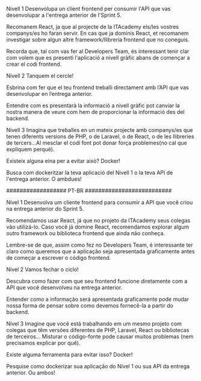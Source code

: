 Nivell 1
Desenvolupa un client frontend per consumir l'API que vas desenvolupar a l'entrega anterior de l'Sprint 5.

Recomanem React, ja que al projecte de la ITAcademy els/les vostres companys/es ho faran servir. En cas que ja dominis React, et recomanem investigar sobre algun altre framework/llibreria frontend que no coneguis.

Recorda que, tal com vas fer al Developers Team, és interessant tenir clar com volem que es presenti l'aplicació a nivell gràfic abans de començar a crear el codi frontend.

Nivell 2
Tanquem el cercle!

Esbrina com fer que el teu frontend treballi directament amb l’API que vas desenvolupar en l’entrega anterior.

Entendre com es presentarà la informació a nivell gràfic pot canviar la nostra manera de veure com hem de proporcionar la informació des del backend.

Nivell 3
Imagina que treballes en un mateix projecte amb companys/es que tenen diferents versions de PHP, o de Laravel, o de React, o de les llibreries de tercers...Al mesclar el codi font pot donar força problemes(no cal que expliquem perquè).

Existeix alguna eina per a evitar això? Docker!

Busca com dockeritzar la teva aplicació del Nivell 1 o la teva API de l'entrega anterior. O ambdues!


################## PT-BR ##########################

Nível 1
Desenvolva um cliente frontend para consumir a API que você criou na entrega anterior do Sprint 5.

Recomendamos usar React, já que no projeto da ITAcademy seus colegas vão utilizá-lo. Caso você já domine React, recomendamos explorar algum outro framework ou biblioteca frontend que ainda não conheça.

Lembre-se de que, assim como fez no Developers Team, é interessante ter claro como queremos que a aplicação seja apresentada graficamente antes de começar a escrever o código frontend.

Nível 2
Vamos fechar o ciclo!

Descubra como fazer com que seu frontend funcione diretamente com a API que você desenvolveu na entrega anterior.

Entender como a informação será apresentada graficamente pode mudar nossa forma de pensar sobre como devemos fornecê-la a partir do backend.

Nível 3
Imagine que você está trabalhando em um mesmo projeto com colegas que têm versões diferentes de PHP, Laravel, React ou bibliotecas de terceiros… Misturar o código-fonte pode causar muitos problemas (nem precisamos explicar por quê).

Existe alguma ferramenta para evitar isso? Docker!

Pesquise como dockerizar sua aplicação do Nível 1 ou sua API da entrega anterior. Ou ambos!